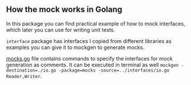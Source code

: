 ## How the mock works in Golang
In this package you can find practical example of how to mock interfaces, which later you can use for writing unit tests.

`interface` package has interfaces I copied from different libraries as examples you can give it to mockgen to generate mocks.

[mocks.go](./mocks.go) file contains commands to specify the interfaces for mock generation as comments. It can be executed in terminal as well `mockgen -destination=./io.go -package=mocks -source=../interfaces/io.go Reader,Writer`.